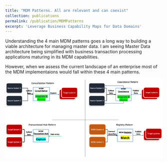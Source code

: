 ```yaml
---
title: "MDM Patterns. All are relevant and can coexist"
collection: publications
permalink: /publication/MDMPatterns
excerpt: 'Leverage Business Capability Maps for Data Domains'
---
```


Understanding the 4 main MDM patterns goes a long way to building a viable architecture for managing master data. I am seeing Master Data architecture being simplified with business transaction processing applications maturing in its MDM capabilities.

However, when we assess the current landscape of an enterprise most of the MDM implementaions would fall within these 4 main patterns.

<img width="612" alt="image" src="/images/publications/MDMPatterns.png">
